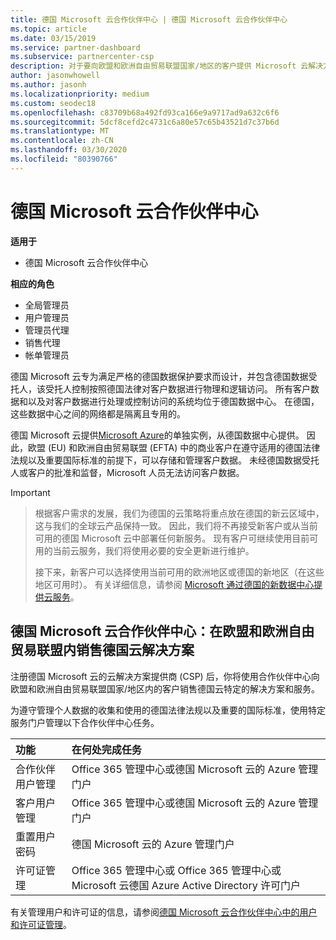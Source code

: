 ```yaml
---
title: 德国 Microsoft 云合作伙伴中心 | 德国 Microsoft 云合作伙伴中心
ms.topic: article
ms.date: 03/15/2019
ms.service: partner-dashboard
ms.subservice: partnercenter-csp
description: 对于要向欧盟和欧洲自由贸易联盟国家/地区的客户提供 Microsoft 云解决方案的 Microsoft 合作伙伴来说，德国 Microsoft 云合作伙伴中心是其业务门户。
author: jasonwhowell
ms.author: jasonh
ms.localizationpriority: medium
ms.custom: seodec18
ms.openlocfilehash: c83709b68a492fd93ca166e9a9717ad9a632c6f6
ms.sourcegitcommit: 5dcf8cefd2c4731c6a80e57c65b43521d7c37b6d
ms.translationtype: MT
ms.contentlocale: zh-CN
ms.lasthandoff: 03/30/2020
ms.locfileid: "80390766"
---
```

# <a name="partner-center-for-microsoft-cloud-germany"></a>德国 Microsoft 云合作伙伴中心

**适用于**

-  德国 Microsoft 云合作伙伴中心

**相应的角色**
-   全局管理员
-   用户管理员
-   管理员代理
-   销售代理
-   帐单管理员

德国 Microsoft 云专为满足严格的德国数据保护要求而设计，并包含德国数据受托人，该受托人控制按照德国法律对客户数据进行物理和逻辑访问。 所有客户数据和以及对客户数据进行处理或控制访问的系统均位于德国数据中心。 在德国，这些数据中心之间的网络都是隔离且专用的。

德国 Microsoft 云提供[Microsoft Azure](https://go.microsoft.com/fwlink/?linkid=847992)的单独实例，从德国数据中心提供。 因此，欧盟 (EU) 和欧洲自由贸易联盟 (EFTA) 中的商业客户在遵守适用的德国法律法规以及重要国际标准的前提下，可以存储和管理客户数据。 未经德国数据受托人或客户的批准和监督，Microsoft 人员无法访问客户数据。

> [!IMPORTANT]

> 根据客户需求的发展，我们为德国的云策略将重点放在德国的新云区域中，这与我们的全球云产品保持一致。 因此，我们将不再接受新客户或从当前可用的德国 Microsoft 云中部署任何新服务。 现有客户可继续使用目前可用的当前云服务，我们将使用必要的安全更新进行维护。 
> 
> 接下来，新客户可以选择使用当前可用的欧洲地区或德国的新地区（在这些地区可用时）。 有关详细信息，请参阅 [Microsoft 通过德国的新数据中心提供云服务](https://news.microsoft.com/europe/2018/08/31/microsoft-to-deliver-cloud-services-from-new-datacentres-in-germany-in-2019-to-meet-evolving-customer-needs/)。 

## <a name="partner-center-for-microsoft-cloud-germany-selling-german-cloud-solutions-in-eu-and-efta"></a>德国 Microsoft 云合作伙伴中心：在欧盟和欧洲自由贸易联盟内销售德国云解决方案

注册德国 Microsoft 云的云解决方案提供商 (CSP) 后，你将使用合作伙伴中心向欧盟和欧洲自由贸易联盟国家/地区内的客户销售德国云特定的解决方案和服务。 

为遵守管理个人数据的收集和使用的德国法律法规以及重要的国际标准，使用特定服务门户管理以下合作伙伴中心任务。 

功能 | 在何处完成任务
:--- | :---
合作伙伴用户管理 | Office 365 管理中心或德国 Microsoft 云的 Azure 管理门户
客户用户管理 | Office 365 管理中心或德国 Microsoft 云的 Azure 管理门户
重置用户密码 | 德国 Microsoft 云的 Azure 管理门户
许可证管理 | Office 365 管理中心或 Office 365 管理中心或 Microsoft 云德国 Azure Active Directory 许可门户


有关管理用户和许可证的信息，请参阅[德国 Microsoft 云合作伙伴中心中的用户和许可证管理](user-management-in-partner-center-for-microsoft-cloud-germany.md)。


